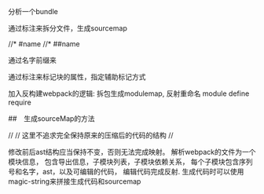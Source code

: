 分析一个bundle

通过标注来拆分文件，生成sourcemap

//* #name
//* ##name

通过名字前缀来

通过标注来标记块的属性，指定辅助标记方式


加入反构建webpack的逻辑:
拆包生成modulemap,
反射重命名 module define require

##　生成sourceMap的方法

//
// 这里不追求完全保持原来的压缩后的代码的结构
//

修改前后ast结构应当保持不变，否则无法完成映射。
解析webpack的文件为一个模块信息，
包含导出信息，子模块列表，子模块依赖关系，
每个子模块包含序列号和名字，ast，以及可编辑的代码，
编辑代码完成反射.
生成代码时可以使用magic-string来拼接生成代码和sourcemap


